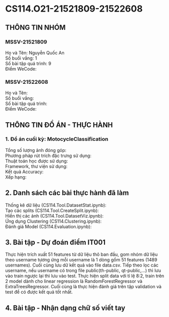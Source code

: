 # CS114.O21-21521809-21522608
## THÔNG TIN NHÓM
### MSSV-21521809
Họ và Tên: Nguyễn Quốc An  
Số buổi vắng: 1  
Số bài tập quá trình: 9  
Điểm WeCode:  

### MSSV-21522608
Họ và Tên:  
Số buổi vắng:  
Số bài tập quá trình:  
Điểm WeCode:  

## THÔNG TIN ĐỒ ÁN - THỰC HÀNH
### 1. Đồ án cuối kỳ: MotocycleClassification
Tổng số lượng ảnh đóng góp:   
Phương pháp rút trích đặc trưng sử dụng:  
Thuật toán học được sử dụng:  
Framework, thư viện sử dụng:  
Kết quả Accuracy:  
Xếp hạng:  

## 2. Danh sách các bài thực hành đã làm
Thống kê dữ liệu (CS114.Tool.DatasetStat.ipynb):  
Tạo các splits (CS114.Tool.CreateSplit.ipynb):  
Hiển thị các ảnh (CS114.Tool.DatasetViz.ipynb):  
Ứng dụng Clustering (CS114.Clustering.ipynb):  
Đánh giá Model (CS114.Evaluation.ipynb):  

## 3. Bài tập - Dự đoán điểm IT001
Thực hiện trích xuất 51 features từ dữ liệu thô ban đầu, gom nhóm dữ liệu theo username tương ứng mỗi username là 1 dòng gồm 51 features (1489 usernames). Cuối cùng lưu dữ kết quả vào file data.csv.
Tiếp theo lọc các username, nếu username có trong file public(th-public, qt-public,...) thì lưu vào train ngược lại thì lưu vào test.
Thực hiện split data với tỉ lệ 8:2, train trên 2 model dành cho linear regression là RandomForestRegressor và ExtraTreesRegressor.
Cuối cùng là thực hiện đánh giá trên tập validation và test để có được kết quả tốt nhất.

## 4. Bài tập - Nhận dạng chữ số viết tay

